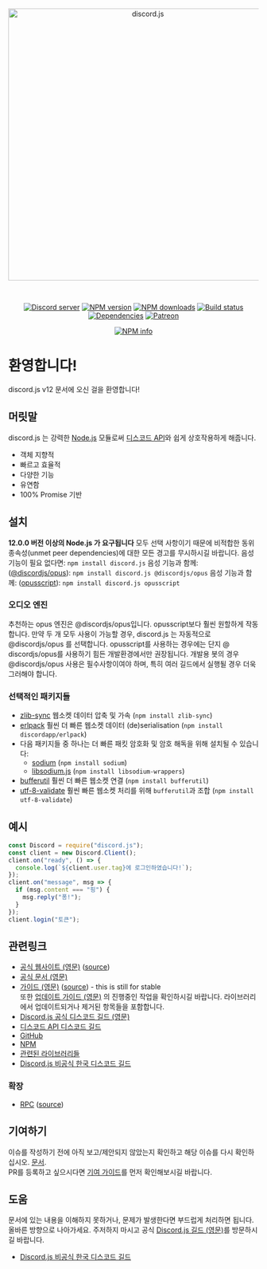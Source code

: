 <div align="center">
  <br />
  <p>
    <a href="https://discord.js.org"><img src="/static/logo.svg" width="546" alt="discord.js" id="djs-logo" /></a>
  </p>
  <br />
  <p>
    <a href="https://discord.gg/bRCvFy9"><img src="https://discordapp.com/api/guilds/222078108977594368/embed.png" alt="Discord server" /></a>
    <a href="https://www.npmjs.com/package/discord.js"><img src="https://img.shields.io/npm/v/discord.js.svg?maxAge=3600" alt="NPM version" /></a>
    <a href="https://www.npmjs.com/package/discord.js"><img src="https://img.shields.io/npm/dt/discord.js.svg?maxAge=3600" alt="NPM downloads" /></a>
    <a href="https://travis-ci.org/discordjs/discord.js"><img src="https://travis-ci.org/discordjs/discord.js.svg" alt="Build status" /></a>
    <a href="https://david-dm.org/discordjs/discord.js"><img src="https://img.shields.io/david/discordjs/discord.js.svg?maxAge=3600" alt="Dependencies" /></a>
    <a href="https://www.patreon.com/discordjs"><img src="https://img.shields.io/badge/donate-patreon-F96854.svg" alt="Patreon" /></a>
  </p>
  <p>
    <a href="https://nodei.co/npm/discord.js/"><img src="https://nodei.co/npm/discord.js.png?downloads=true&stars=true" alt="NPM info" /></a>
  </p>
</div>

# 환영합니다!

discord.js v12 문서에 오신 걸을 환영합니다!

## 머릿말

discord.js 는 강력한 [Node.js](https://nodejs.org) 모듈로써 [디스코드 API](https://discordapp.com/developers/docs/intro)와 쉽게 상호작용하게 해줍니다.

- 객체 지향적
- 빠르고 효율적
- 다양한 기능
- 유연함
- 100% Promise 기반

## 설치

**12.0.0 버전 이상의 Node.js 가 요구됩니다**
모두 선택 사항이기 때문에 비적합한 동위 종속성(unmet peer dependencies)에 대한 모든 경고를 무시하시길 바랍니다.
음성 기능이 필요 없다면: `npm install discord.js`
음성 기능과 함께: ([@discordjs/opus](https://www.npmjs.com/package/@discordjs/opus)): `npm install discord.js @discordjs/opus`
음성 기능과 함께: ([opusscript](https://www.npmjs.com/package/opusscript)): `npm install discord.js opusscript`

### 오디오 엔진

추천하는 opus 엔진은 @discordjs/opus입니다. opusscript보다 훨씬 원할하게 작동합니다. 만약 두 개 모두 사용이 가능할 경우, discord.js 는 자동적으로 @discordjs/opus 를 선택합니다.
opusscript를 사용하는 경우에는 단지 @ discordjs/opus를 사용하기 힘든 개발환경에서만 권장됩니다.
개발용 봇의 경우 @discordjs/opus 사용은 필수사항이여야 하며, 특히 여러 길드에서 실행될 경우 더욱 그러해야 합니다.

### 선택적인 패키지들

- [zlib-sync](https://www.npmjs.com/package/zlib-sync) 웹소켓 데이터 압축 및 가속 (`npm install zlib-sync`)
- [erlpack](https://github.com/discordapp/erlpack) 훨씬 더 빠른 웹소켓 데이터 (de)serialisation (`npm install discordapp/erlpack`)
- 다음 패키지들 중 하나는 더 빠른 패킷 암호화 및 암호 해독을 위해 설치될 수 있습니다:
  - [sodium](https://www.npmjs.com/package/sodium) (`npm install sodium`)
  - [libsodium.js](https://www.npmjs.com/package/libsodium-wrappers) (`npm install libsodium-wrappers`)
- [bufferutil](https://www.npmjs.com/package/bufferutil) 훨씬 더 빠른 웹소켓 연결 (`npm install bufferutil`)
- [utf-8-validate](https://www.npmjs.com/package/utf-8-validate) 훨씬 빠른 웹소켓 처리를 위해 `bufferutil`과 조합 (`npm install utf-8-validate`)

## 예시

```js
const Discord = require("discord.js");
const client = new Discord.Client();
client.on("ready", () => {
  console.log(`${client.user.tag}에 로그인하였습니다!`);
});
client.on("message", msg => {
  if (msg.content === "핑") {
    msg.reply("퐁!");
  }
});
client.login("토큰");
```

## 관련링크

- [공식 웹사이트 (영문)](https://discord.js.org/) ([source](https://github.com/discordjs/website))
- [공식 문서 (영문)](https://discord.js.org/#/docs/main/master/general/welcome)
- [가이드 (영문)](https://discordjs.guide/) ([source](https://github.com/discordjs/guide)) - this is still for stable  
  또한 [업데이트 가이드 (영문)](https://discordjs.guide/additional-info/changes-in-v12.html) 의 진행중인 작업을 확인하시길 바랍니다. 라이브러리에서 업데이트되거나 제거된 항목들을 포함합니다.
- [Discord.js 공식 디스코드 길드 (영문)](https://discord.gg/bRCvFy9)
- [디스코드 API 디스코드 길드](https://discord.gg/discord-api)
- [GitHub](https://github.com/discordjs/discord.js)
- [NPM](https://www.npmjs.com/package/discord.js)
- [관련된 라이브러리들](https://discordapi.com/unofficial/libs.html)
- [Discord.js 비공식 한국 디스코드 길드](https://discord.gg/TwZeg6z)

### 확장

- [RPC](https://www.npmjs.com/package/discord-rpc) ([source](https://github.com/discordjs/RPC))

## 기여하기

이슈를 작성하기 전에 아직 보고/제안되지 않았는지 확인하고 해당 이슈를 다시 확인하십시오.
[문서](https://discord.js.org/#/docs).  
PR를 등록하고 싶으시다면 [기여 가이드](https://github.com/discordjs/discord.js/blob/master/.github/CONTRIBUTING.md)를 먼저 확인해보시길 바랍니다.

## 도움

문서에 있는 내용을 이해하지 못하거나, 문제가 발생한다면 부드럽게 처리하면 됩니다.
올바른 방향으로 나아가세요. 주저하지 마시고 공식 [Discord.js 길드 (영문)](https://discord.gg/bRCvFy9)를 방문하시길 바랍니다.

- [Discord.js 비공식 한국 디스코드 길드](https://discord.gg/TwZeg6z)
